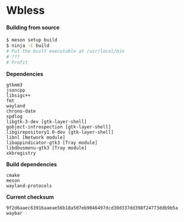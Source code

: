 # Wbless

#### Building from source

```bash
$ meson setup build
$ ninja -C build
# Put the built executable at /usr/local/bin
# ???
# Profit
```

**Dependencies**

```
gtkmm3
jsoncpp
libsigc++
fmt
wayland
chrono-date
spdlog
libgtk-3-dev [gtk-layer-shell]
gobject-introspection [gtk-layer-shell]
libgirepository1.0-dev [gtk-layer-shell]
libnl [Network module]
libappindicator-gtk3 [Tray module]
libdbusmenu-gtk3 [Tray module]
xkbregistry
```

**Build dependencies**

```
cmake
meson
wayland-protocols
```

**Current checksum**
```
9f2d6aaec63916aaeae56b18a507eb9046497dcd30d337dd398f24773ddb9b5a  waybar
```
